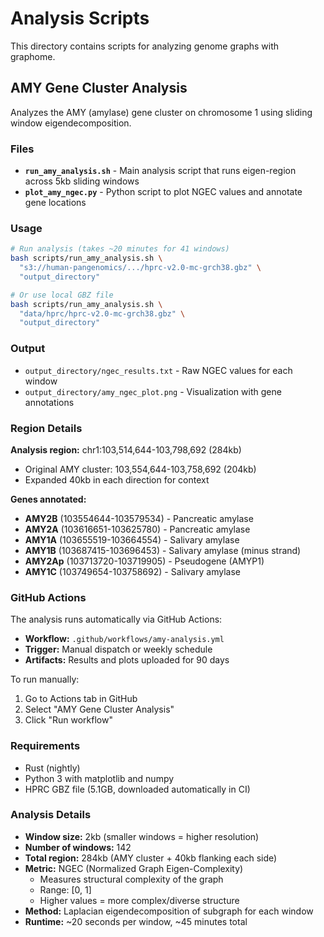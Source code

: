 # Analysis Scripts

This directory contains scripts for analyzing genome graphs with graphome.

## AMY Gene Cluster Analysis

Analyzes the AMY (amylase) gene cluster on chromosome 1 using sliding window eigendecomposition.

### Files

- **`run_amy_analysis.sh`** - Main analysis script that runs eigen-region across 5kb sliding windows
- **`plot_amy_ngec.py`** - Python script to plot NGEC values and annotate gene locations

### Usage

```bash
# Run analysis (takes ~20 minutes for 41 windows)
bash scripts/run_amy_analysis.sh \
  "s3://human-pangenomics/.../hprc-v2.0-mc-grch38.gbz" \
  "output_directory"

# Or use local GBZ file
bash scripts/run_amy_analysis.sh \
  "data/hprc/hprc-v2.0-mc-grch38.gbz" \
  "output_directory"
```

### Output

- `output_directory/ngec_results.txt` - Raw NGEC values for each window
- `output_directory/amy_ngec_plot.png` - Visualization with gene annotations

### Region Details

**Analysis region:** chr1:103,514,644-103,798,692 (284kb)
- Original AMY cluster: 103,554,644-103,758,692 (204kb)
- Expanded 40kb in each direction for context

**Genes annotated:**
- **AMY2B** (103554644-103579534) - Pancreatic amylase
- **AMY2A** (103616651-103625780) - Pancreatic amylase  
- **AMY1A** (103655519-103664554) - Salivary amylase
- **AMY1B** (103687415-103696453) - Salivary amylase (minus strand)
- **AMY2Ap** (103713720-103719905) - Pseudogene (AMYP1)
- **AMY1C** (103749654-103758692) - Salivary amylase

### GitHub Actions

The analysis runs automatically via GitHub Actions:
- **Workflow:** `.github/workflows/amy-analysis.yml`
- **Trigger:** Manual dispatch or weekly schedule
- **Artifacts:** Results and plots uploaded for 90 days

To run manually:
1. Go to Actions tab in GitHub
2. Select "AMY Gene Cluster Analysis"
3. Click "Run workflow"

### Requirements

- Rust (nightly)
- Python 3 with matplotlib and numpy
- HPRC GBZ file (5.1GB, downloaded automatically in CI)

### Analysis Details

- **Window size:** 2kb (smaller windows = higher resolution)
- **Number of windows:** 142
- **Total region:** 284kb (AMY cluster + 40kb flanking each side)
- **Metric:** NGEC (Normalized Graph Eigen-Complexity)
  - Measures structural complexity of the graph
  - Range: [0, 1]
  - Higher values = more complex/diverse structure
- **Method:** Laplacian eigendecomposition of subgraph for each window
- **Runtime:** ~20 seconds per window, ~45 minutes total
